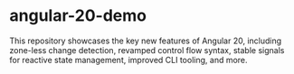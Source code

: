 # angular-20-demo
This repository showcases the key new features of Angular 20, including zone-less change detection, revamped control flow syntax, stable signals for reactive state management, improved CLI tooling, and more.
